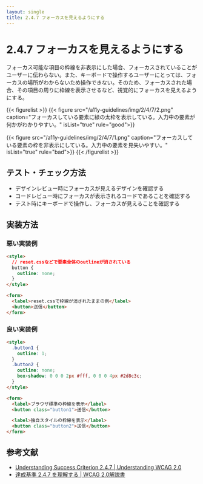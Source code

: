 ```yaml
---
layout: single
title: 2.4.7 フォーカスを見えるようにする
---
```


# 2.4.7 フォーカスを見えるようにする

フォーカス可能な項目の枠線を非表示にした場合、フォーカスされていることがユーザーに伝わらない。また、キーボードで操作するユーザーにとっては、フォーカスの場所がわからないため操作できない。そのため、フォーカスされた場合、その項目の周りに枠線を表示させるなど、視覚的にフォーカスを見えるようにする。

{{< figurelist >}}
  {{< figure
    src="/a11y-guidelines/img/2/4/7/2.png"
    caption="フォーカスしている要素に緑の太枠を表示している。入力中の要素が何かがわかりやすい。"
    isList="true"
    rule="good">}}

  {{< figure
    src="/a11y-guidelines/img/2/4/7/1.png"
    caption="フォーカスしている要素の枠を非表示にしている。入力中の要素を見失いやすい。"
    isList="true"
    rule="bad">}}
{{< /figurelist >}}

## テスト・チェック方法

- デザインレビュー時にフォーカスが見えるデザインを確認する
- コードレビュー時にフォーカスが表示されるコードであることを確認する
- テスト時にキーボードで操作し、フォーカスが見えることを確認する

## 実装方法

### 悪い実装例

```html
<style>
  // reset.cssなどで要素全体のoutlineが消されている
  button {
    outline: none;
  }
</style>

<form>
  <label>reset.cssで枠線が消されたままの例</label>
  <button>送信</button>
</form>
```

### 良い実装例

```html
<style>
  .button1 {
    outline: 1;
  }
  .button2 {
    outline: none;
    box-shadow: 0 0 0 2px #fff, 0 0 0 4px #2d8c3c;
  }
</style>

<form>
  <label>ブラウザ標準の枠線を表示</label>
  <button class="button1">送信</button>

  <label>独自スタイルの枠線を表示</label>
  <button class="button2">送信</button>
</form>
```

## 参考文献

- [Understanding Success Criterion 2.4.7 | Understanding WCAG 2.0](https://www.w3.org/TR/UNDERSTANDING-WCAG20/navigation-mechanisms-focus-visible.html)
- [達成基準 2.4.7 を理解する | WCAG 2.0解説書](https://waic.jp/docs/UNDERSTANDING-WCAG20/navigation-mechanisms-focus-visible.html)
